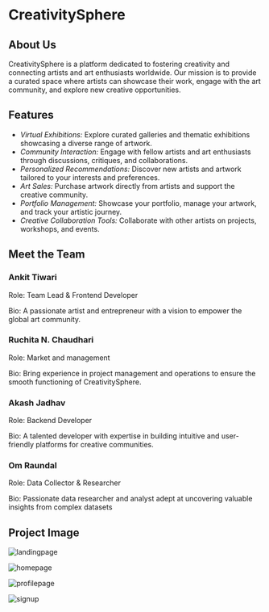 # CreativitySphere


## About Us

CreativitySphere is a platform dedicated to fostering creativity and connecting artists and art enthusiasts worldwide. Our mission is to provide a curated space where artists can showcase their work, engage with the art community, and explore new creative opportunities.

## Features


- *Virtual Exhibitions:* Explore curated galleries and thematic exhibitions showcasing a diverse range of artwork.
- *Community Interaction:* Engage with fellow artists and art enthusiasts through discussions, critiques, and collaborations.
- *Personalized Recommendations:* Discover new artists and artwork tailored to your interests and preferences.
- *Art Sales:* Purchase artwork directly from artists and support the creative community.
- *Portfolio Management:* Showcase your portfolio, manage your artwork, and track your artistic journey.
- *Creative Collaboration Tools:* Collaborate with other artists on projects, workshops, and events.

## Meet the Team

### Ankit Tiwari
Role: Team Lead & Frontend Developer

Bio: A passionate artist and entrepreneur with a vision to empower the global art community.

### Ruchita N. Chaudhari
Role: Market and management

Bio: Bring experience in project management and operations to ensure the smooth functioning of CreativitySphere.

### Akash Jadhav
Role: Backend Developer

Bio: A talented developer with expertise in building intuitive and user-friendly platforms for creative communities.

### Om Raundal
Role: Data Collector & Researcher

Bio: Passionate data researcher and analyst adept at uncovering valuable insights from complex datasets

## Project Image

![landingpage](https://github.com/a4d3e/CreativitySphere/assets/118653780/04169c68-c22c-44e4-b8ea-494f46b43efe)

![homepage](https://github.com/a4d3e/CreativitySphere/assets/118653780/1f589b97-c085-4172-8b60-b72c97b1ffd6)

![profilepage](https://github.com/a4d3e/CreativitySphere/assets/118653780/42203102-454c-4c97-9da7-2250185422b9)

![signup](https://github.com/a4d3e/CreativitySphere/assets/118653780/1bf79dd9-efee-4c50-a342-15cc5648606e)

